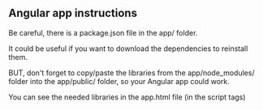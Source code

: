 ## Angular app instructions


Be careful, there is a package.json file in the app/ folder.

It could be useful if you want to download the dependencies to reinstall them.

BUT, don't forget to copy/paste the libraries from the app/node_modules/ folder into the app/public/ folder, so your Angular app could work.

You can see the needed libraries in the app.html file (in the script tags)
